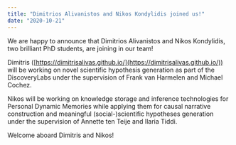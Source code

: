 ```yaml
---
title: "Dimitrios Alivanistos and Nikos Kondylidis joined us!"
date: "2020-10-21"
---
```


We are happy to announce that Dimitrios Alivanistos and Nikos Kondylidis, two brilliant PhD students, are joining in our team!  
  
Dimitris ([https://dimitrisalivas.github.io/](https://dimitrisalivas.github.io/)) will be working on novel scientific hypothesis generation as part of the DiscoveryLabs under the supervision of Frank van Harmelen and Michael Cochez.  
  
Nikos will be working on knowledge storage and inference technologies for Personal Dynamic Memories while applying them for causal narrative construction and meaningful (social-)scientific hypotheses generation under the supervision of Annette ten Teije and Ilaria Tiddi.  
  
Welcome aboard Dimitris and Nikos!
